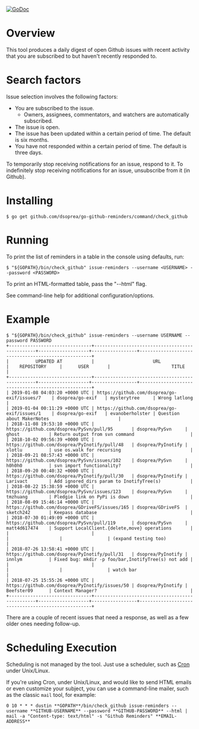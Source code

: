 [![GoDoc](https://godoc.org/github.com/dsoprea/go-github-reminders?status.svg)](https://godoc.org/github.com/dsoprea/go-github-reminders)


# Overview

This tool produces a daily digest of open Github issues with recent activity that you are subscribed to but haven't recently responded to.


# Search factors

Issue selection involves the following factors:

- You are subscribed to the issue. 
  - Owners, assignees, commentators, and watchers are automatically subscribed.
- The issue is open.
- The issue has been updated within a certain period of time. The default is six months.
- You have not responded within a certain period of time. The default is three days.

To temporarily stop receiving notifications for an issue, respond to it. To indefinitely stop receiving notifications for an issue, unsubscribe from it (in Github).


# Installing

```
$ go get github.com/dsoprea/go-github-reminders/command/check_github
```


# Running

To print the list of reminders in a table in the console using defaults, run:

```
$ "${GOPATH}/bin/check_github" issue-reminders --username <USERNAME> --password <PASSWORD>
```

To print an HTML-formatted table, pass the "--html" flag.


See command-line help for additional configuration/options.


# Example

```
$ "${GOPATH}/bin/check_github" issue-reminders --username USERNAME --password PASSWORD
+-------------------------------+------------------------------------------------+-------------------+-----------------+----------------------------------------------------+
|          UPDATED AT           |                      URL                       |    REPOSITORY     |      USER       |                       TITLE                        |
+-------------------------------+------------------------------------------------+-------------------+-----------------+----------------------------------------------------+
| 2019-01-08 04:03:20 +0000 UTC | https://github.com/dsoprea/go-exif/issues/7    | dsoprea/go-exif   | mysterytree     | Wrong latlong                                      |
| 2019-01-04 00:11:29 +0000 UTC | https://github.com/dsoprea/go-exif/issues/1    | dsoprea/go-exif   | evanoberholster | Question about MakerNotes                          |
| 2018-11-08 19:53:10 +0000 UTC | https://github.com/dsoprea/PySvn/pull/95       | dsoprea/PySvn     | ghost           | Return output from svn command                     |
| 2018-10-02 09:56:39 +0000 UTC | https://github.com/dsoprea/PyInotify/pull/48   | dsoprea/PyInotify | xlotlu          | use os.walk for recursing                          |
| 2018-09-21 08:57:43 +0000 UTC | https://github.com/dsoprea/PySvn/issues/102    | dsoprea/PySvn     | h0h0h0          | svn import functionality?                          |
| 2018-09-20 00:40:32 +0000 UTC | https://github.com/dsoprea/PyInotify/pull/30   | dsoprea/PyInotify | Larivact        | Add ignored_dirs param to InotifyTree(s)           |
| 2018-08-22 15:38:59 +0000 UTC | https://github.com/dsoprea/PySvn/issues/123    | dsoprea/PySvn     | tmzhuang        | Pledgie link on PyPi is down                       |
| 2018-08-09 15:46:14 +0000 UTC | https://github.com/dsoprea/GDriveFS/issues/165 | dsoprea/GDriveFS  | sketch242       | Keepass database                                   |
| 2018-07-30 01:49:09 +0000 UTC | https://github.com/dsoprea/PySvn/pull/119      | dsoprea/PySvn     | matt4d617474    | Support LocalClient.{delete,move} operations       |
|                               |                                                |                   |                 | (expand testing too)                               |
| 2018-07-26 13:58:41 +0000 UTC | https://github.com/dsoprea/PyInotify/pull/31   | dsoprea/PyInotify | innlym          | Fixed bug: mkdir -p foo/bar,InotifyTree(s) not add |
|                               |                                                |                   |                 | watch bar                                          |
| 2018-07-25 15:55:26 +0000 UTC | https://github.com/dsoprea/PyInotify/issues/50 | dsoprea/PyInotify | Beefster09      | Context Manager?                                   |
+-------------------------------+------------------------------------------------+-------------------+-----------------+----------------------------------------------------+
```

There are a couple of recent issues that need a response, as well as a few older ones needing follow-up.


# Scheduling Execution

Scheduling is not managed by the tool. Just use a scheduler, such as [Cron](https://en.wikipedia.org/wiki/Cron) under Unix/Linux.

If you're using Cron, under Unix/Linux, and would like to send HTML emails or even customize your subject, you can use a command-line mailer, such as the classic `mail` tool, for example:

```
0 10 * * * dustin **GOPATH**/bin/check_github issue-reminders --username **GITHUB-USERNAME** --password **GITHUB-PASSWORD** --html | mail -a "Content-type: text/html" -s "Github Reminders" **EMAIL-ADDRESS**
```
